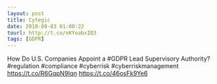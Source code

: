```yaml
---
layout: post
title: Cytegic
date: 2018-08-03 01:00:22
tourl: http://t.co/nKYoabxIQ3
tags: [GDPR]
---
```

How Do U.S. Companies Appoint a #GDPR Lead Supervisory Authority?
#regulation #compliance #cyberrisk #cyberriskmanagement 
https://t.co/R6GqpN9Iqn https://t.co/46osFk9Ye6